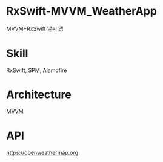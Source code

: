 # RxSwift-MVVM_WeatherApp
MVVM+RxSwift 날씨 앱

# Skill
RxSwift, SPM, Alamofire

# Architecture
MVVM

# API
https://openweathermap.org
